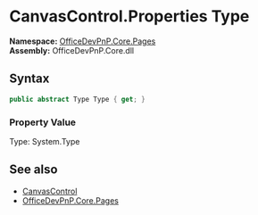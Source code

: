 # CanvasControl.Properties Type
  

**Namespace:** [OfficeDevPnP.Core.Pages](OfficeDevPnP.Core.Pages.md)  
**Assembly:** OfficeDevPnP.Core.dll  
## Syntax
```C#
public abstract Type Type { get; }
```

### Property Value
Type: System.Type  

## See also
- [CanvasControl](OfficeDevPnP.Core.Pages.CanvasControl.md) 
- [OfficeDevPnP.Core.Pages](OfficeDevPnP.Core.Pages.md) 
